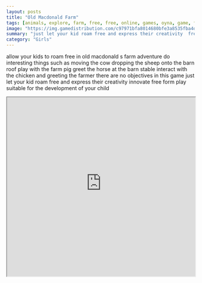 ```yaml
---
layout: posts
title: "Old Macdonald Farm"
tags: [animals, explore, farm, free, free, online, games, oyna, game, free, games, play, play, games]
image: "https://img.gamedistribution.com/c97971bfa8014680bfe3a8535fba4d3d-1280x550.jpeg"
summary: "just let your kid roam free and express their creativity  free online games oyna game free games play play games"
category: "Girls"
---
```


allow your kids to roam free in old macdonald s farm adventure do interesting things such as moving the cow dropping the sheep onto the barn roof play with the farm pig greet the horse at the barn stable interact with the chicken and greeting the farmer there are no objectives in this game just let your kid roam free and express their creativity innovate free form play suitable for the development of your child

<iframe width="100%" height="480px;" src="https://html5.gamedistribution.com/c97971bfa8014680bfe3a8535fba4d3d/"></iframe>